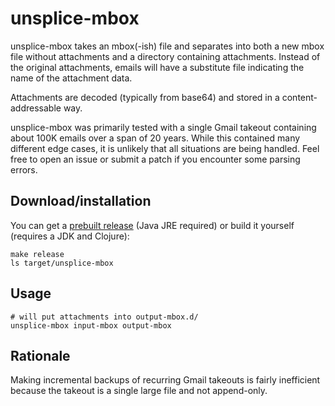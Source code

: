# unsplice-mbox

unsplice-mbox takes an mbox(-ish) file and separates into both a new mbox file without attachments and a directory containing attachments. Instead of the original attachments, emails will have a substitute file indicating the name of the attachment data.

Attachments are decoded (typically from base64) and stored in a content-addressable way.

unsplice-mbox was primarily tested with a single Gmail takeout containing about 100K emails over a span of 20 years. While this contained many different edge cases, it is unlikely that all situations are being handled. Feel free to open an issue or submit a patch if you encounter some parsing errors.


## Download/installation

You can get a [prebuilt release](releases/) (Java JRE required) or build it yourself (requires a JDK and Clojure):

```shell
make release
ls target/unsplice-mbox
```


## Usage

```shell
# will put attachments into output-mbox.d/
unsplice-mbox input-mbox output-mbox
```


## Rationale

Making incremental backups of recurring Gmail takeouts is fairly inefficient because the takeout is a single large file and not append-only.
